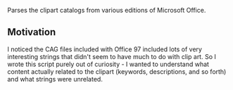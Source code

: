 Parses the clipart catalogs from various editions of Microsoft Office.

## Motivation
I noticed the CAG files included with Office 97 included lots of very interesting strings that didn't seem to 
have much to do with clip art. So I wrote this script purely out of curiosity - I wanted to understand what 
content actually related to the clipart (keywords, descriptions, and so forth) and what strings were unrelated.